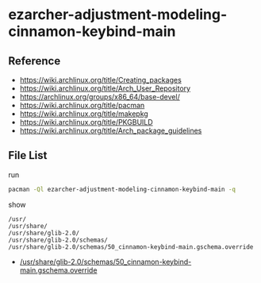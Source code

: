 
# ezarcher-adjustment-modeling-cinnamon-keybind-main


## Reference

* https://wiki.archlinux.org/title/Creating_packages
* https://wiki.archlinux.org/title/Arch_User_Repository
* https://archlinux.org/groups/x86_64/base-devel/
* https://wiki.archlinux.org/title/pacman
* https://wiki.archlinux.org/title/makepkg
* https://wiki.archlinux.org/title/PKGBUILD
* https://wiki.archlinux.org/title/Arch_package_guidelines


## File List

run

``` sh
pacman -Ql ezarcher-adjustment-modeling-cinnamon-keybind-main -q
```

show

```
/usr/
/usr/share/
/usr/share/glib-2.0/
/usr/share/glib-2.0/schemas/
/usr/share/glib-2.0/schemas/50_cinnamon-keybind-main.gschema.override
```

* [/usr/share/glib-2.0/schemas/50_cinnamon-keybind-main.gschema.override](asset/overlay/usr/share/glib-2.0/schemas/50_cinnamon-keybind-main.gschema.override)

